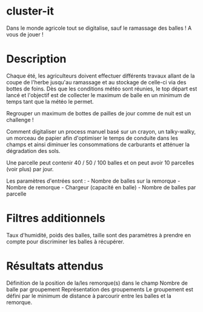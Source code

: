 # cluster-it
Dans le monde agricole tout se digitalise, sauf le ramassage des balles ! A vous de jouer !

# Description
Chaque été, les agriculteurs doivent effectuer différents travaux allant de la coupe de l'herbe jusqu'au ramassage et au stockage de celle-ci via des bottes de foins. Dès que les conditions météo sont réunies, le top départ est lancé et l'objectif est de collecter le maximum de balle en un minimum de temps tant que la météo le permet. 

Regrouper un maximum de bottes de pailles de jour comme de nuit est un challenge !

Comment digitaliser un process manuel basé sur un crayon, un talky-walky, un morceau de papier afin d'optimiser le temps de conduite dans les champs et ainsi diminuer les consommations de carburants et atténuer la dégradation des sols.

Une parcelle peut contenir 40 / 50 / 100 balles et on peut avoir 10 parcelles (voir plus) par jour. 

Les paramètres d'entrées sont :
	- Nombre de balles sur la remorque
	- Nombre de remorque
	- Chargeur (capacité en balle)
	- Nombre de balles par parcelle

# Filtres additionnels
Taux d'humidité, poids des balles, taille sont des paramètres à prendre en compte pour discriminer les balles à récupérer. 

# Résultats attendus
Définition de la position de la/les remorque(s) dans le champ
Nombre de balle par groupement
Représentation des groupements
Le groupement est défini par le minimum de distance à parcourir entre les balles et la remorque.



